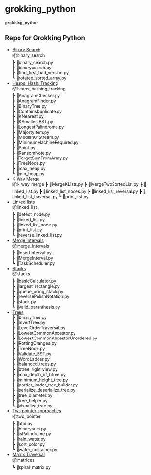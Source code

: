 # grokking_python
grokking_python
## Repo for Grokking Python
- [Binary Search](./binary_search) <br />
📦binary_search <br />
 ┣ 📜binary_search.py <br />
 ┣ 📜binarysearch.py <br />
 ┣ 📜find_first_bad_version.py<br />
 ┗ 📜rotated_sorted_array.py<br />
- [Heaps, Hash, Tracking](./heaps_hashing_tracking) <br />
📦heaps_hashing_tracking <br />
 ┣ 📜AnagramChecker.py <br />
 ┣ 📜AnagramFinder.py <br />
 ┣ 📜BinaryTree.py <br />
 ┣ 📜ContainsDuplicate.py <br />
 ┣ 📜KNearest.py <br />
 ┣ 📜KSmallestBST.py <br />
 ┣ 📜LongestPalindrome.py <br />
 ┣ 📜MajortyItem.py <br />
 ┣ 📜MedianOfStream.py <br />
 ┣ 📜MinimumMachineRequired.py <br />
 ┣ 📜Point.py <br />
 ┣ 📜RansomNote.py <br />
 ┣ 📜TargetSumFromArray.py <br />
 ┣ 📜TreeNode.py <br />
 ┣ 📜max_heap.py <br />
 ┗ 📜min_heap.py <br />
- [K Way Merge](./k_way_merge)<br />
📦k_way_merge
 ┣ 📜MergeKLists.py
 ┣ 📜MergeTwoSortedList.py
 ┣ 📜linked_list.py
 ┣ 📜linked_list_nodes.py
 ┣ 📜linked_list_reversal.py
 ┣ 📜linked_list_traversal.py
 ┗ 📜print_list.py
- [Linked lists](./linked_list)<br />
📦linked_list<br />
 ┣ 📜detect_node.py<br />
 ┣ 📜linked_list.py<br />
 ┣ 📜linked_list_node.py<br />
 ┣ 📜print_list.py<br />
 ┗ 📜reverse_linked_list.py<br />
 - [Merge Intervals](./merge_intervals)<br />
 📦merge_intervals<br />
 ┣ 📜InsertInterval.py<br />
 ┣ 📜MergeInterval.py<br />
 ┗ 📜TaskScheduler.py<br />
- [Stacks](./stacks)<br />
📦stacks<br />
 ┣ 📜basicCalculator.py<br />
 ┣ 📜largest_rectangle.py<br />
 ┣ 📜queue_using_stack.py<br />
 ┣ 📜reversePolishNotation.py<br />
 ┣ 📜stack.py<br />
 ┗ 📜valid_paranthesis.py<br />
- [Trees](./trees)<br />
 ┣ 📜BinaryTree.py<br />
 ┣ 📜InvertTree.py<br />
 ┣ 📜LevelOrderTraversal.py<br />
 ┣ 📜LowestCommonAncestor.py<br />
 ┣ 📜LowestCommonAncestorUnordered.py<br />
 ┣ 📜RottingOranges.py<br />
 ┣ 📜TreeNode.py<br />
 ┣ 📜Validate_BST.py<br />
 ┣ 📜WordLadder.py<br />
 ┣ 📜balanced_trees.py<br />
 ┣ 📜btree_right_view.py<br />
 ┣ 📜max_depth_of_btree.py<br />
 ┣ 📜minimum_height_tree.py<br />
 ┣ 📜porder_iorder_tree_builder.py<br />
 ┣ 📜serialize_deserialize_tree.py<br />
 ┣ 📜tree_diameter.py<br />
 ┣ 📜tree_helper.py<br />
 ┗ 📜visualize_tree.py<br />
- [Two pointer approaches](./two_pointer)<br />
📦two_pointer<br />
 ┣ 📜atoi.py<br />
 ┣ 📜binarysum.py<br />
 ┣ 📜isPalindrome.py<br />
 ┣ 📜rain_water.py<br />
 ┣ 📜sort_color.py<br />
 ┗ 📜water_container.py<br />
- [Matrix Traversal](./matrices/)<br />
📦matrices<br />
 ┗ 📜spiral_matrix.py<br />
